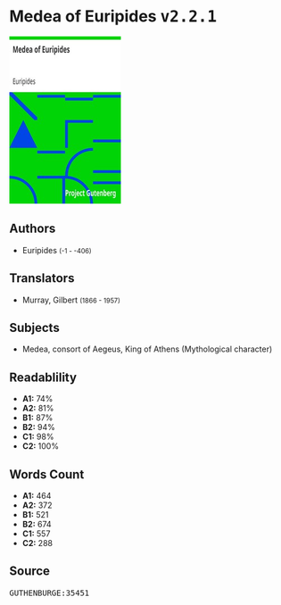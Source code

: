 # Medea of Euripides <kbd>v2.2.1</kbd>

![](./cover.medium.jpg "")

## Authors


 - Euripides <small>(-1 - -406)</small>

## Translators


 - Murray, Gilbert <small>(1866 - 1957)</small>

## Subjects


 - Medea, consort of Aegeus, King of Athens (Mythological character)

## Readablility


 - **A1:** 74%
 - **A2:** 81%
 - **B1:** 87%
 - **B2:** 94%
 - **C1:** 98%
 - **C2:** 100%

## Words Count


 - **A1:** 464
 - **A2:** 372
 - **B1:** 521
 - **B2:** 674
 - **C1:** 557
 - **C2:** 288

## Source


<kbd>GUTHENBURGE:35451</kbd>
